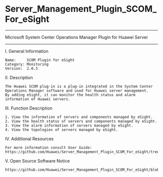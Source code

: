 # Server_Management_Plugin_SCOM_For_eSight

****************************************************************************
Microsoft System Center Operations Manager Plugin for Huawei Server
****************************************************************************

I. General Information

    Name:     SCOM Plugin for eSight
    Category: Monitoring
    Version:  2.0.3
  
II. Description

    The Huawei SCOM plug-in is a plug-in integrated in the System Center Operations Manager software and used for Huawei server management.
    By adding eSight, it can monitor the health status and alarm information of Huawei servers.
    
III. Function Description

    1. View the information of servers and components managed by eSight.
    2. View the health status of servers and components managed by eSight.
    3. View the alarm information of servers managed by eSight.
    4. View the topologies of servers managed by eSight.        
    
IV. Additional Resources
    
    For more information consult User Guide: https://github.com/Huawei/Server_Management_Plugin_SCOM_For_eSight/tree/master/docs
    
V. Open Source Software Notice

    https://github.com/Huawei/Server_Management_Plugin_SCOM_For_eSight/blob/master/docs/Open%20Source%20Software%20Notice.doc
